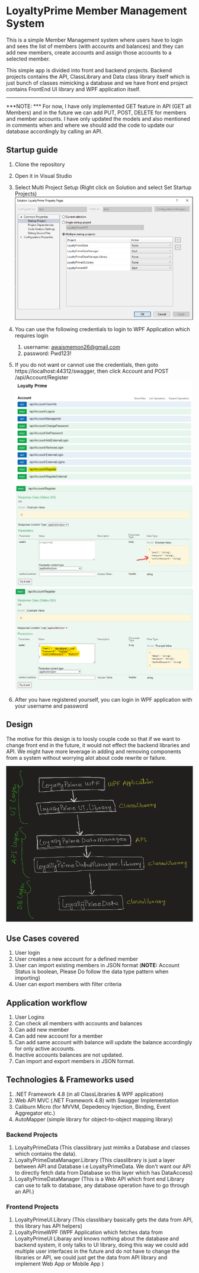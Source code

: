 # LoyaltyPrime Member Management System
This is a simple Member Management system where users have to login and sees the list of members (with accounts and balances) and they can add new members, create accounts and assign those accounts to a selected member.

This simple app is divided into front and backend projects. Backend projects contains the API, ClassLibrary and Data class library itself which is just bunch of classes mimicking a database and we have 
front end project contains FrontEnd UI library and WPF application itself.

---
***NOTE: ***
For now, I have only implemented GET feature in API (GET all Members) and in the future we can add PUT, POST, DELETE for members and member accounts. I have only updated the models and also mentioned in comments when 
and where we should add the code to update our database accordingly by calling an API.

## Startup guide

1. Clone the repository 
2. Open it in Visual Studio
3. Select Multi Project Setup (Right click on Solution and select Set Startup Projects)
![Select MultiProject startup](./Images/StartupProjects.png)

3. You can use the following credentials to login to WPF Application which requires login
	1. username: awaismemon26@gmail.com
	2. password: Pwd123!
5. If you do not want or cannot use the credentials, then goto https://localhost:44312/swagger, then click Account and POST /api/Account/Register 
![Register 01](./Images/MemberRegister01.png)
![Register 02](./Images/MemberRegister02.png)
![Register 03](./Images/MemberRegister03.png)

6. After you have registered yourself, you can login in WPF application with your username and password

## Design
The motive for this design is to loosly couple code so that if we want to change front end in the future, it would not effect the backend libraries and API. We might have more leverage in adding and removing components from a system without worrying alot about code rewrite or failure.

![design](./Images/design.png)

## Use Cases covered
1. User login 
2. User creates a new account for a defined member
5. User can import existing members in JSON format (**NOTE:** Account Status is boolean, Please Do follow the data type pattern when importing)
6. User can export members with filter criteria

## Application workflow
1. User Logins
2. Can check all members with accounts and balances
3. Can add new member
4. Can add new account for a member
5. Can add same account with balance will update the balance accordingly for only active accounts.
6. Inactive accounts balances are not updated.
7. Can import and export members in JSON format.

## Technologies & Frameworks used
1. .NET Framework 4.8 (in all ClassLibraries & WPF application)
2. Web API MVC (.NET Framework 4.8) with Swagger Implementation
3. Caliburn Micro (for MVVM, Depedency Injection, Binding, Event Aggregator etc.)
4. AutoMapper (simple library for object-to-object mapping library)



### Backend Projects
1. LoyaltyPrimeData (This classlibrary just mimiks a Database and classes which contains the data).
2. LoyaltyPrimeDataManager.Library (This classlibrary is just a layer between API and Database i.e LoyaltyPrimeData. We don't want our API to directly fetch data from Database so this layer which has DataAccess)
3. LoyaltyPrimeDataManager (This is a Web API which front end Library can use to talk to database, any database operation have to go through an API.)


### Frontend Projects
1. LoyaltyPrimeUI.Library (This classlibary basically gets the data from API, this library has API helpers)
2. LoyaltyPrimeWPF (WPF Application which fetches data from LoyaltyPrimeUI Libaray and knows nothing about the database and backend system, it only talks to UI library, doing this way we could add multiple user interfaces in the future and do 
not have to change the libraries or API, we could just get the data from API library and implement Web App or Mobile App )
